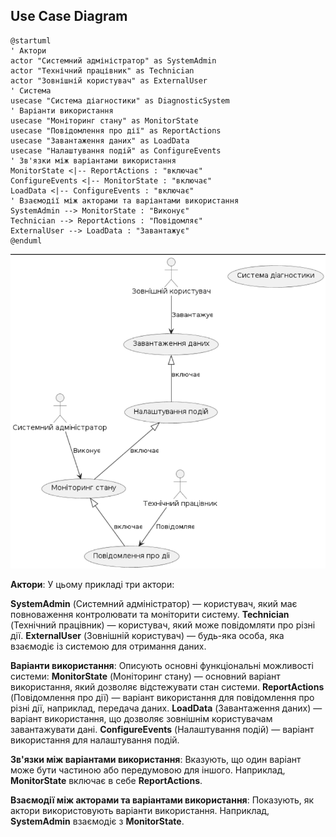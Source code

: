 ﻿
## Use Case Diagram
	
	@startuml
	' Актори
	actor "Системний адміністратор" as SystemAdmin
	actor "Технічний працівник" as Technician
	actor "Зовнішній користувач" as ExternalUser
	' Система
	usecase "Система діагностики" as DiagnosticSystem
	' Варіанти використання
	usecase "Моніторинг стану" as MonitorState
	usecase "Повідомлення про дії" as ReportActions
	usecase "Завантаження даних" as LoadData
	usecase "Налаштування подій" as ConfigureEvents
	' Зв'язки між варіантами використання
	MonitorState <|-- ReportActions : "включає"
	ConfigureEvents <|-- MonitorState : "включає"
	LoadData <|-- ConfigureEvents : "включає"
	' Взаємодії між акторами та варіантами використання
	SystemAdmin --> MonitorState : "Виконує"
	Technician --> ReportActions : "Повідомляє"
	ExternalUser --> LoadData : "Завантажує"
	@enduml


![enter image description here](https://github.com/Nagorniii/photo/blob/main/3.png?raw=true)


  **Актори**: У цьому прикладі три актори:

**SystemAdmin** (Системний адміністратор) — користувач, який має повноваження контролювати та моніторити систему.
**Technician** (Технічний працівник) — користувач, який може повідомляти про різні дії.
**ExternalUser** (Зовнішній користувач) — будь-яка особа, яка взаємодіє із системою для отримання даних.

 **Варіанти використання**: Описують основні функціональні можливості системи:
**MonitorState** (Моніторинг стану) — основний варіант використання, який дозволяє відстежувати стан системи.
**ReportActions** (Повідомлення про дії) — варіант використання для повідомлення про різні дії, наприклад, передача даних.
**LoadData** (Завантаження даних) — варіант використання, що дозволяє зовнішнім користувачам завантажувати дані.
**ConfigureEvents** (Налаштування подій) — варіант використання для налаштування подій.

 **Зв'язки між варіантами використання**: Вказують, що один варіант може бути частиною або передумовою для іншого. Наприклад, **MonitorState** включає в себе **ReportActions**.

 **Взаємодії між акторами та варіантами використання**: Показують, як актори використовують варіанти використання. Наприклад, **SystemAdmin** взаємодіє з **MonitorState**.
